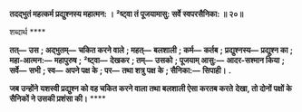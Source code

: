 **तदद्भुतं महत्कर्म प्रद्युश्नस्य महात्मन: ।** **²ष्ट्वा तं पूजयामासु: सर्वे स्वपरसैनिका: ॥ २०॥** 

शब्दार्थ **** 

**तत्—** **उस** **; अद्भुतम्—** **चकित करने वाले** **; महत्—** **बलशाली** **; कर्म—** **कर्तब** **; प्रद्युश्नस्य—** **प्रद्युश्न का** **; महा-आत्मन:—** **महापुरुष** **;** **²ष्ट्वा—** **देखकर** **; तम्—** **उसको** **; पूजयाम् आसु:—** **आदर-सश्मान किया** **; सर्वे—** **सभी** **; स्व—** **अपने पक्ष के** **; पर—** **तथा शत्रु पक्ष** **के** **; सैनिका:—** **सिपाही।** **.** 

**जब उन्होंने यशस्वी प्रद्युश्न को वह चकित करने वाला तथा बलशाली ऐसा करतब करते** **देखा, तो दोनों पक्षों के सैनिकों ने उसकी प्रशंसा की।** **** 